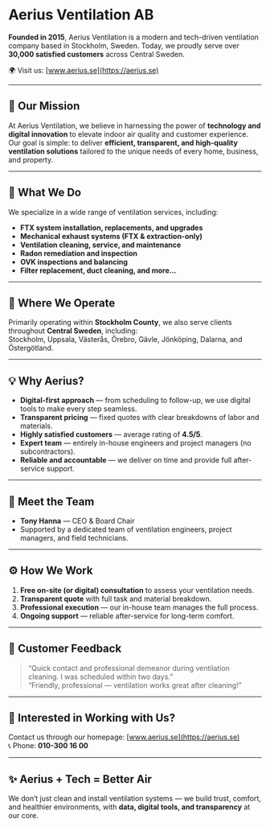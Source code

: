 # Aerius Ventilation AB

**Founded in 2015**, Aerius Ventilation is a modern and tech-driven ventilation company based in Stockholm, Sweden. Today, we proudly serve over **30,000 satisfied customers** across Central Sweden.

🌍 Visit us: [www.aerius.se](https://aerius.se)

---

## 🚀 Our Mission

At Aerius Ventilation, we believe in harnessing the power of **technology and digital innovation** to elevate indoor air quality and customer experience.  
Our goal is simple: to deliver **efficient, transparent, and high-quality ventilation solutions** tailored to the unique needs of every home, business, and property.

---

## 🔧 What We Do

We specialize in a wide range of ventilation services, including:

- **FTX system installation, replacements, and upgrades**  
- **Mechanical exhaust systems (FTX & extraction-only)**  
- **Ventilation cleaning, service, and maintenance**  
- **Radon remediation and inspection**  
- **OVK inspections and balancing**  
- **Filter replacement, duct cleaning, and more…**

---

## 📍 Where We Operate

Primarily operating within **Stockholm County**, we also serve clients throughout **Central Sweden**, including:  
Stockholm, Uppsala, Västerås, Örebro, Gävle, Jönköping, Dalarna, and Östergötland.

---

## 💡 Why Aerius?

- **Digital-first approach** — from scheduling to follow-up, we use digital tools to make every step seamless.  
- **Transparent pricing** — fixed quotes with clear breakdowns of labor and materials.  
- **Highly satisfied customers** — average rating of **4.5/5**.  
- **Expert team** — entirely in-house engineers and project managers (no subcontractors).  
- **Reliable and accountable** — we deliver on time and provide full after-service support.

---

## 👥 Meet the Team

- **Tony Hanna** — CEO & Board Chair  
- Supported by a dedicated team of ventilation engineers, project managers, and field technicians.

---

## ⚙️ How We Work

1. **Free on-site (or digital) consultation** to assess your ventilation needs.  
2. **Transparent quote** with full task and material breakdown.  
3. **Professional execution** — our in-house team manages the full process.  
4. **Ongoing support** — reliable after-service for long-term comfort.

---

## 💬 Customer Feedback

> “Quick contact and professional demeanor during ventilation cleaning. I was scheduled within two days.”  
> “Friendly, professional — ventilation works great after cleaning!”

---

## 🤝 Interested in Working with Us?

Contact us through our homepage: [www.aerius.se](https://aerius.se)  
📞 Phone: **010-300 16 00**

---

## ✨ Aerius + Tech = Better Air

We don’t just clean and install ventilation systems — we build trust, comfort, and healthier environments, with **data, digital tools, and transparency** at our core.
